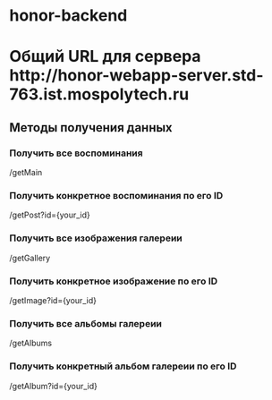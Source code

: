 # honor-backend
<h1>Общий URL для сервера http://honor-webapp-server.std-763.ist.mospolytech.ru</h1>
<h2>Методы получения данных</h2>
<h3>Получить все воспоминания</h3>
<p>/getMain</p>
<h3>Получить конкретное воспоминания по его ID</h3>
<p>/getPost?id={your_id}</p>
<h3>Получить все изображения галереии</h3>
<p>/getGallery</p>
<h3>Получить конкретное изображение по его ID</h3>
<p>/getImage?id={your_id}</p>
<h3>Получить все альбомы галереии</h3>
<p>/getAlbums</p>
<h3>Получить конкретный альбом галереии по его ID</h3>
<p>/getAlbum?id={your_id}</p>
